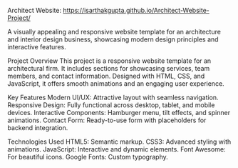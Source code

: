Architect Website: https://isarthakgupta.github.io/Architect-Website-Project/

A visually appealing and responsive website template for an architecture and interior design business, showcasing modern design principles and interactive features.

Project Overview
This project is a responsive website template for an architectural firm. It includes sections for showcasing services, team members, and contact information. Designed with HTML, CSS, and JavaScript, it offers smooth animations and an engaging user experience.

Key Features
Modern UI/UX: Attractive layout with seamless navigation.
Responsive Design: Fully functional across desktop, tablet, and mobile devices.
Interactive Components: Hamburger menu, tilt effects, and spinner animations.
Contact Form: Ready-to-use form with placeholders for backend integration.

Technologies Used
HTML5: Semantic markup.
CSS3: Advanced styling with animations.
JavaScript: Interactive and dynamic elements.
Font Awesome: For beautiful icons.
Google Fonts: Custom typography.
